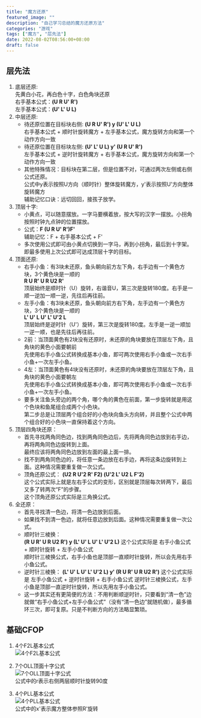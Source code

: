 ```yaml
---
title: "魔方还原"
featured_image: ""
description: "自己学习总结的魔方还原方法"
categories: "游戏"
tags: ["魔方", "层先法"]
date: 2022-08-02T08:56:00+08:00
draft: false
---
```


## 层先法

1. 底层还原:  
先黄白小花，再白色十字，白色角块还原  
右手基本公式：**(U R U' R')**  
左手基本公式：**(U' L' U L)**  
2. 中层还原:  
    * 待还原位置在目标块右侧: **(U R U' R') y (U' L' U L)**  
    右手基本公式 + 顺时针旋转魔方 + 左手基本公式，魔方旋转方向和第一个动作方向一致
    * 待还原位置在目标块左侧: **(U' L' U L) y' (U R U' R')**  
    左手基本公式 + 逆时针旋转魔方 + 右手基本公式，魔方旋转方向和第一个动作方向一致
    * 其他特殊情况：目标块在第二层，但是位置不对，可通过两次左侧或右侧公式还原。  
    公式中y表示按照U方向（顺时针）整体旋转魔方，y'表示按照U'方向整体旋转魔方  
    辅助记忆口诀：远切回回，接孩子放学。
3. 顶层十字:  
    * 小黄点，可以随意摆放。一字马要横着放，按大写的汉字一摆放。小拐角按照时钟九点钟的位置摆放。
    * 公式：**F (U R U' R')F'**  
    辅助记忆：F + 右手基本公式 + F'  
    * 多次使用公式即可由小黄点切换到一字马，再到小拐角，最后到十字架。即最多使用上次公式即可达成顶层十字的目标。
4. 顶面还原:
    * 右手小鱼：有3块未还原，鱼头朝向前方左下角，右手边有一个黄色方块，3个黄色块是一顺的  
        **R  U  R' U  R  U2  R'**  
    顶层始终是顺时针（U）旋转，右谐音U，第三次是旋转180度。右手是一顺一逆加一顺一逆，先往后再往前。
    * 左手小鱼：有3块未还原，鱼头朝向前方右下角，左手边有一个黄色方块，3个黄色块是一顺的  
        **L' U' L  U' L' U'2 L**  
    顶层始终是逆时针（U'）旋转，第三次是旋转180度。左手是一逆一顺加一逆一顺，也是先往后再往前。
    * 2前：当顶面黄色有2块没有还原时，未还原的角块要放在顶层左下角，且角块的黄色小面要朝前  
    先使用右手小鱼公式转换成基本小鱼，即可两次使用右手小鱼或一次右手小鱼+一次左手小鱼。
    * 4左：当顶面黄色有4块没有还原时，未还原的角块要放在顶层左下角，且角块的黄色小面要朝左  
    先使用右手小鱼公式转换成基本小鱼，即可两次使用右手小鱼或一次右手小鱼+一次左手小鱼。
    * 要多关注鱼头旁边的两个角，哪个角的黄色在前面，第一步旋转就是用这个色块和鱼尾组合成两个小色块。  
    第二步总是让顶层两个组合好的小色块向鱼头方向转，并且整个公式中两个组合好的小色块一直保持着这个方向。  
5. 顶层四角块还原：
    * 首先寻找两角同色边，找到两角同色边后，先将两角同色边放到右手边，再将两角同色边旋转到上面。  
    最终应该将两角同色边放到左面的最上面一排。
    * 找不到两角同色边的，将任意一条边放在右手边，再将这条边旋转到上面。这种情况需要重复做一次公式。
    * 顶角还原公式：
        **(U2 R U'2 R' F2) (U'2 L' U2 L F'2)**  
    这个公式实际上就是左右手公式的变形，区别就是顶层每次转两下，最后又多了转两次“F”的步骤。  
    这个顶角还原公式实际是三角换公式。
6. 全还原：
    * 首先寻找清一色边，将清一色边放到后面。
    * 如果找不到清一色边，就将任意边放到后面。这种情况需要重复做一次公式。
    * 顺时针三棱换：  
    **(R  U  R' U  R  U2  R') y (L' U' L  U' L' U'2 L)**
    这个公式实际是 右手小鱼公式 + 顺时针旋转 + 左手小鱼公式  
    顺时针三棱换公式，右手小鱼也是顶部一直顺时针旋转，所以会先用右手小鱼公式。
    * 逆时针三棱换：
    **(L' U' L  U' L' U'2 L) y' (R  U  R' U  R  U2  R')**
    这个公式实际是 左手小鱼公式 + 逆时针旋转 + 右手小鱼公式
    逆时针三棱换公式，左手小鱼是顶部一直逆时针旋转，所以先用左手小鱼公式。
    * 这一步其实还有更简便的方法：不用判断顺逆时针，只要看到“清一色”边就做“右手小鱼公式+左手小鱼公式”（没有“清一色边”就随机做），最多循环三次，即可复原。只是不判断方向的方法略显繁琐。  

## 基础CFOP

1. 4个F2L基本公式  
![4个F2L基本公式](/images/魔方还原/F2L.jpg "图 4个F2L基本公式")

2. 7个OLL顶面十字公式  
![7个OLL顶面十字公式](/images/魔方还原/OLL.jpg "图 7个OLL顶面十字公式")  
公式中的r表示右侧两层顺时针旋转90度

3. 4个PLL基本公式  
![4个PLL基本公式](/images/魔方还原/PLL.jpg "图 4个PLL基本公式")  
公式中的x'表示魔方整体参照R'旋转
